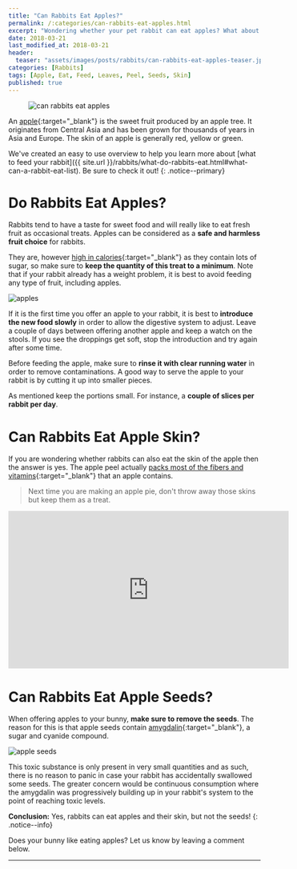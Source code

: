 ```yaml
---
title: "Can Rabbits Eat Apples?"
permalink: /:categories/can-rabbits-eat-apples.html
excerpt: "Wondering whether your pet rabbit can eat apples? What about the peel or seeds? Find out if apples are healthy for your bunny and learn some tips on how to feed them."
date: 2018-03-21
last_modified_at: 2018-03-21
header:
  teaser: "assets/images/posts/rabbits/can-rabbits-eat-apples-teaser.jpg"
categories: [Rabbits]
tags: [Apple, Eat, Feed, Leaves, Peel, Seeds, Skin]
published: true
---
```


<figure>
  <img src="{{ site.url }}/assets/images/posts/rabbits/can-rabbits-eat-apples.jpg" alt="can rabbits eat apples" class="title-banner">
</figure>

An [apple](https://en.wikipedia.org/wiki/Apple){:target="_blank"} is the sweet fruit produced by an apple tree. It originates from Central Asia and has been grown for thousands of years in Asia and Europe. The skin of an apple is generally red, yellow or green.

We've created an easy to use overview to help you learn more about [what to feed your rabbit]({{ site.url }}/rabbits/what-do-rabbits-eat.html#what-can-a-rabbit-eat-list). Be sure to check it out!
{: .notice--primary}

# Do Rabbits Eat Apples?

Rabbits tend to have a taste for sweet food and will really like to eat fresh fruit as occasional treats. Apples can be considered as a **safe and harmless fruit choice** for rabbits.

They are, however [high in calories](https://en.wikipedia.org/wiki/Apple#Nutrition){:target="_blank"} as they contain lots of sugar, so make sure to **keep the quantity of this treat to a minimum**. Note that if your rabbit already has a weight problem, it is best to avoid feeding any type of fruit, including apples.

<img src="{{ site.url }}/assets/images/posts/food/apples.jpg" alt="apples" class="align-right">

If it is the first time you offer an apple to your rabbit, it is best to **introduce the new food slowly** in order to allow the digestive system to adjust. Leave a couple of days between offering another apple and keep a watch on the stools. If you see the droppings get soft, stop the introduction and try again after some time.

Before feeding the apple, make sure to **rinse it with clear running water** in order to remove contaminations. A good way to serve the apple to your rabbit is by cutting it up into smaller pieces.

As mentioned keep the portions small. For instance, a **couple of slices per rabbit per day**.

# Can Rabbits Eat Apple Skin?

If you are wondering whether rabbits can also eat the skin of the apple then the answer is yes. The apple peel actually [packs most of the fibers and vitamins](http://www.huffingtonpost.com/2014/02/19/never-peel-apple_n_4791328.html){:target="_blank"} that an apple contains.

> Next time you are making an apple pie, don't throw away those skins but keep them as a treat.

<iframe width="560" height="315" src="https://www.youtube.com/embed/hpIXMkC91rI" frameborder="0"></iframe>

# Can Rabbits Eat Apple Seeds?

When offering apples to your bunny, **make sure to remove the seeds**. The reason for this is that apple seeds contain [amygdalin](https://en.wikipedia.org/wiki/Apple#Toxicity_of_seeds){:target="_blank"}, a sugar and cyanide compound.

<img src="{{ site.url }}/assets/images/posts/food/apple-seeds.jpg" alt="apple seeds" class="align-right">

This toxic substance is only present in very small quantities and as such, there is no reason to panic in case your rabbit has accidentally swallowed some seeds. The greater concern would be continuous consumption where the amygdalin was progressively building up in your rabbit's system to the point of reaching toxic levels.

**Conclusion:** Yes, rabbits can eat apples and their skin, but not the seeds!
{: .notice--info}

Does your bunny like eating apples? Let us know by leaving a comment below.

---
